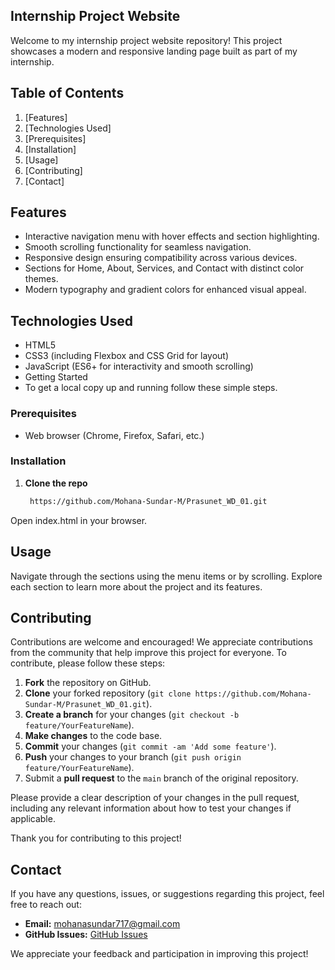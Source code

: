 ## Internship Project Website
Welcome to my internship project website repository! This project showcases a modern and responsive landing page built as part of my internship.

## Table of Contents

1. [Features]
2. [Technologies Used]
3. [Prerequisites]
4. [Installation]
5. [Usage]
6. [Contributing]
7. [Contact]

## Features
- Interactive navigation menu with hover effects and section highlighting.
- Smooth scrolling functionality for seamless navigation.
- Responsive design ensuring compatibility across various devices.
- Sections for Home, About, Services, and Contact with distinct color themes.
- Modern typography and gradient colors for enhanced visual appeal.

## Technologies Used
- HTML5
- CSS3 (including Flexbox and CSS Grid for layout)
- JavaScript (ES6+ for interactivity and smooth scrolling)
- Getting Started
- To get a local copy up and running follow these simple steps.

### Prerequisites
- Web browser (Chrome, Firefox, Safari, etc.)

### Installation
1. **Clone the repo**
   ```bash
    https://github.com/Mohana-Sundar-M/Prasunet_WD_01.git
Open index.html in your browser.

## Usage
Navigate through the sections using the menu items or by scrolling.
Explore each section to learn more about the project and its features.

## Contributing
Contributions are welcome and encouraged! We appreciate contributions from the community that help improve this project for everyone. To contribute, please follow these steps:

1. **Fork** the repository on GitHub.
2. **Clone** your forked repository (`git clone https://github.com/Mohana-Sundar-M/Prasunet_WD_01.git`).
3. **Create a branch** for your changes (`git checkout -b feature/YourFeatureName`).
4. **Make changes** to the code base.
5. **Commit** your changes (`git commit -am 'Add some feature'`).
6. **Push** your changes to your branch (`git push origin feature/YourFeatureName`).
7. Submit a **pull request** to the `main` branch of the original repository.

Please provide a clear description of your changes in the pull request, including any relevant information about how to test your changes if applicable.

Thank you for contributing to this project!
## Contact
If you have any questions, issues, or suggestions regarding this project, feel free to reach out:

- **Email:** mohanasundar717@gmail.com
- **GitHub Issues:** [GitHub Issues](https://github.com/your-username/your-repo/issues)

We appreciate your feedback and participation in improving this project!
